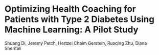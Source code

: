 # Optimizing Health Coaching for Patients with Type 2 Diabetes Using Machine Learning: A Pilot Study

Shuang Di, Jeremy Petch, Hertzel Chaim Gerstein, Ruoqing Zhu, Diana Sherifali
